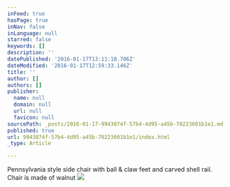 ```yaml
---
inFeed: true
hasPage: true
inNav: false
inLanguage: null
starred: false
keywords: []
description: ''
datePublished: '2016-01-17T13:11:18.706Z'
dateModified: '2016-01-17T12:59:33.146Z'
title: ''
author: []
authors: []
publisher:
  name: null
  domain: null
  url: null
  favicon: null
sourcePath: _posts/2016-01-17-9943874f-57b4-4d95-a45b-70223601b1e1.md
published: true
url: 9943874f-57b4-4d95-a45b-70223601b1e1/index.html
_type: Article

---
```

Pennsylvania style side chair with ball & claw feet and carved shell rail. Chair is made of walnut ![](https://the-grid-user-content.s3-us-west-2.amazonaws.com/43525e32-c1ab-41fc-ab65-fd403ed405ba.jpg)